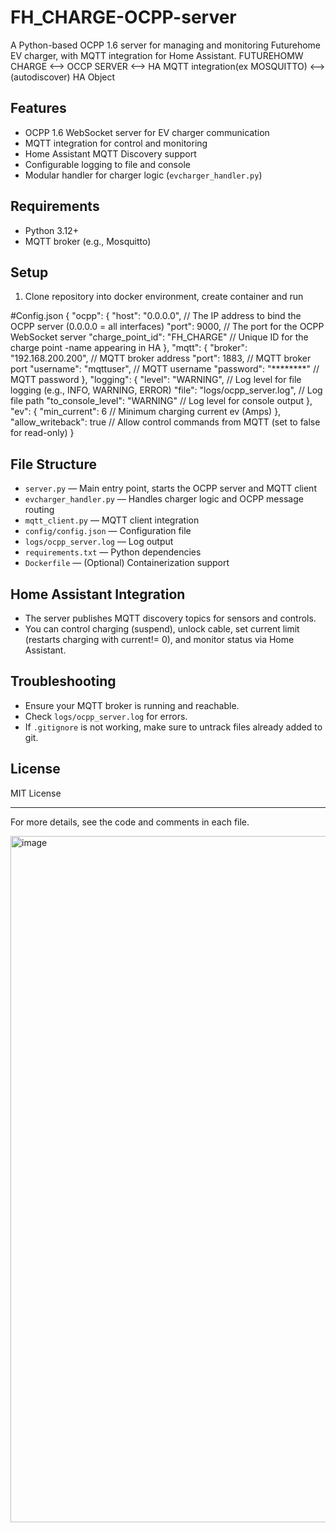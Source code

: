 # FH_CHARGE-OCPP-server

A Python-based OCPP 1.6 server for managing and monitoring Futurehome EV charger, with MQTT integration for Home Assistant.
FUTUREHOMW CHARGE <--> OCCP SERVER <--> HA MQTT integration(ex MOSQUITTO) <--> (autodiscover) HA Object

## Features
- OCPP 1.6 WebSocket server for EV charger communication
- MQTT integration for control and monitoring
- Home Assistant MQTT Discovery support
- Configurable logging to file and console
- Modular handler for charger logic (`evcharger_handler.py`)


## Requirements
- Python 3.12+
- MQTT broker (e.g., Mosquitto)


## Setup
1. Clone repository into docker environment, create container and run 


#Config.json
{
  "ocpp": {
    "host": "0.0.0.0",        // The IP address to bind the OCPP server (0.0.0.0 = all interfaces)
    "port": 9000,             // The port for the OCPP WebSocket server
    "charge_point_id": "FH_CHARGE" // Unique ID for the charge point -name appearing in HA
  },
  "mqtt": {
    "broker": "192.168.200.200", // MQTT broker address
    "port": 1883,               // MQTT broker port
    "username": "mqttuser",       // MQTT username
    "password": "********"      // MQTT password
  },
  "logging": {
    "level": "WARNING",         // Log level for file logging (e.g., INFO, WARNING, ERROR)
    "file": "logs/ocpp_server.log", // Log file path
    "to_console_level": "WARNING"   // Log level for console output
  },
  "ev": {
    "min_current": 6            // Minimum charging current ev (Amps)
  },
  "allow_writeback": true       // Allow control commands from MQTT (set to false for read-only)
}
## File Structure
- `server.py` — Main entry point, starts the OCPP server and MQTT client
- `evcharger_handler.py` — Handles charger logic and OCPP message routing
- `mqtt_client.py` — MQTT client integration
- `config/config.json` — Configuration file
- `logs/ocpp_server.log` — Log output
- `requirements.txt` — Python dependencies
- `Dockerfile` — (Optional) Containerization support

## Home Assistant Integration
- The server publishes MQTT discovery topics for sensors and controls.
- You can control charging (suspend), unlock cable, set current limit (restarts charging with current!= 0), and monitor status via Home Assistant.

## Troubleshooting
- Ensure your MQTT broker is running and reachable.
- Check `logs/ocpp_server.log` for errors.
- If `.gitignore` is not working, make sure to untrack files already added to git.

## License
MIT License

---
For more details, see the code and comments in each file.

<img width="1079" height="1098" alt="image" src="https://github.com/user-attachments/assets/9a24159c-6444-474a-8e01-5724eb83bc70" />

